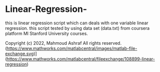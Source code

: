 # Linear-Regression-
this is linear regression script which can deals with one variable linear regression.
this script tested by using data set (data.txt) from coursera platform Ml Stanford University courses.

Copyright (c) 2022, Mahmoud Ashraf
All rights reserved.
(https://www.mathworks.com/matlabcentral/images/matlab-file-exchange.svg)](https://www.mathworks.com/matlabcentral/fileexchange/108899-linear-regression)
